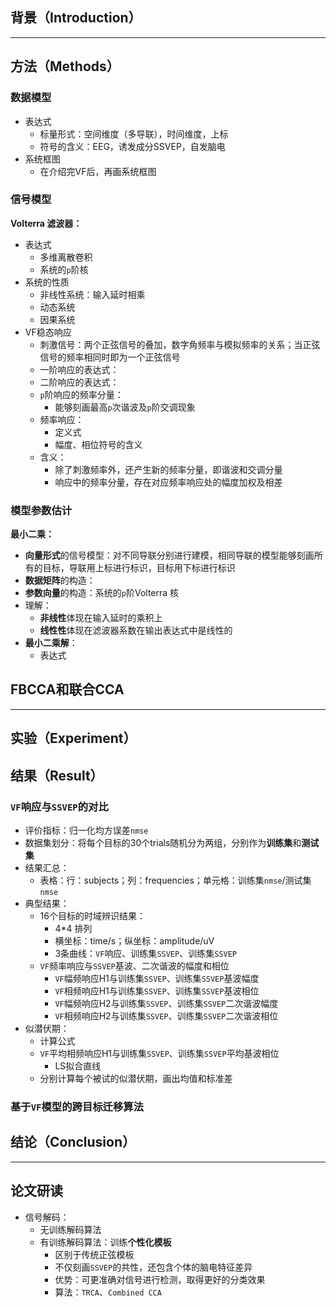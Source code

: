 ## 背景（Introduction）
---

## 方法（Methods）
### 数据模型
* 表达式  
  * 标量形式：空间维度（多导联），时间维度，上标  
  * 符号的含义：EEG，诱发成分SSVEP，自发脑电
* 系统框图
  * 在介绍完VF后，再画系统框图  
### 信号模型
**Volterra 滤波器：**  
* 表达式  
  * 多维离散卷积  
  * 系统的`p`阶核  
* 系统的性质
  * 非线性系统：输入延时相乘
  * 动态系统
  * 因果系统
* VF稳态响应
  * 刺激信号：两个正弦信号的叠加，数字角频率与模拟频率的关系；当正弦信号的频率相同时即为一个正弦信号
  * 一阶响应的表达式：
  * 二阶响应的表达式：
  * `p`阶响应的频率分量： 
    * 能够刻画最高`p`次谐波及`p`阶交调现象
  * 频率响应：
    * 定义式
    * 幅度、相位符号的含义
  * 含义：
    * 除了刺激频率外，还产生新的频率分量，即谐波和交调分量
    * 响应中的频率分量，存在对应频率响应处的幅度加权及相差
### 模型参数估计
**最小二乘：**
* **向量形式**的信号模型：对不同导联分别进行建模，相同导联的模型能够刻画所有的目标，导联用上标进行标识，目标用下标进行标识
* **数据矩阵**的构造：
* **参数向量**的构造：系统的`p`阶Volterra 核
* 理解：
  * **非线性**体现在输入延时的乘积上
  * **线性性**体现在滤波器系数在输出表达式中是线性的
* **最小二乘解**：
  * 表达式
## FBCCA和联合CCA
---
## 实验（Experiment）

## 结果（Result）
### `VF`响应与`SSVEP`的对比
* 评价指标：归一化均方误差`nmse`
* 数据集划分：将每个目标的30个trials随机分为两组，分别作为**训练集**和**测试集**
* 结果汇总：
  * 表格：行：subjects；列：frequencies；单元格：训练集`nmse`/测试集`nmse`
* 典型结果：
  * 16个目标的时域辨识结果：
    * 4*4 排列
    * 横坐标：time/s；纵坐标：amplitude/uV
    * 3条曲线：`VF`响应、训练集`SSVEP`、训练集`SSVEP`
  * `VF`频率响应与`SSVEP`基波、二次谐波的幅度和相位
    * `VF`幅频响应H1与训练集`SSVEP`、训练集`SSVEP`基波幅度
    * `VF`相频响应H1与训练集`SSVEP`、训练集`SSVEP`基波相位
    * `VF`幅频响应H2与训练集`SSVEP`、训练集`SSVEP`二次谐波幅度
    * `VF`相频响应H2与训练集`SSVEP`、训练集`SSVEP`二次谐波相位
* 似潜伏期：
  * 计算公式
  * `VF`平均相频响应H1与训练集`SSVEP`、训练集`SSVEP`平均基波相位
    * LS拟合直线
  * 分别计算每个被试的似潜伏期，画出均值和标准差
### 基于`VF`模型的跨目标迁移算法


## 结论（Conclusion）
---
## 论文研读
* 信号解码：
  * 无训练解码算法
  * 有训练解码算法：训练**个性化模板**
    * 区别于传统正弦模板
    * 不仅刻画`SSVEP`的共性，还包含个体的脑电特征差异
    * 优势：可更准确对信号进行检测，取得更好的分类效果
    * 算法：`TRCA`、`Combined CCA`
  
